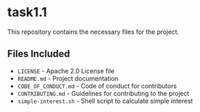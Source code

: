 # task1.1

This repository contains the necessary files for the project.

## Files Included

- `LICENSE` - Apache 2.0 License file
- `README.md` - Project documentation
- `CODE_OF_CONDUCT.md` - Code of conduct for contributors
- `CONTRIBUTING.md` - Guidelines for contributing to the project
- `simple-interest.sh` - Shell script to calculate simple interest
